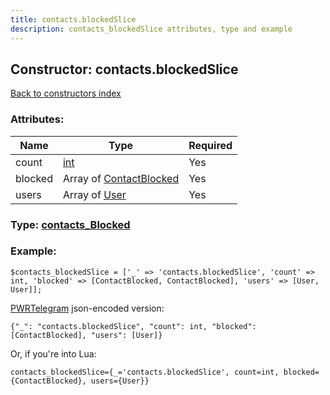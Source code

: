 ```yaml
---
title: contacts.blockedSlice
description: contacts_blockedSlice attributes, type and example
---
```

## Constructor: contacts.blockedSlice  
[Back to constructors index](index.md)



### Attributes:

| Name     |    Type       | Required |
|----------|---------------|----------|
|count|[int](../types/int.md) | Yes|
|blocked|Array of [ContactBlocked](../types/ContactBlocked.md) | Yes|
|users|Array of [User](../types/User.md) | Yes|



### Type: [contacts\_Blocked](../types/contacts_Blocked.md)


### Example:

```
$contacts_blockedSlice = ['_' => 'contacts.blockedSlice', 'count' => int, 'blocked' => [ContactBlocked, ContactBlocked], 'users' => [User, User]];
```  

[PWRTelegram](https://pwrtelegram.xyz) json-encoded version:

```
{"_": "contacts.blockedSlice", "count": int, "blocked": [ContactBlocked], "users": [User]}
```


Or, if you're into Lua:  


```
contacts_blockedSlice={_='contacts.blockedSlice', count=int, blocked={ContactBlocked}, users={User}}

```


